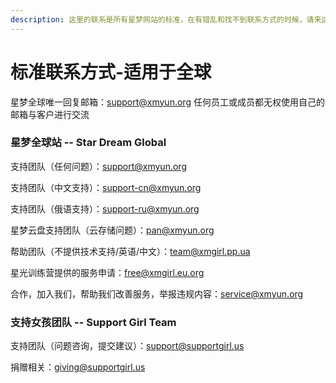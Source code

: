 ```yaml
---
description: 这里的联系是所有星梦网站的标准，在有错乱和找不到联系方式的时候，请来这里...
---
```


# 标准联系方式-适用于全球

星梦全球唯一回复邮箱：support@xmyun.org 任何员工或成员都无权使用自己的邮箱与客户进行交流

### 星梦全球站 -- Star Dream Global

支持团队（任何问题）：support@xmyun.org

支持团队（中文支持）：support-cn@xmyun.org

支持团队（俄语支持）：support-ru@xmyun.org

星梦云盘支持团队（云存储问题）：pan@xmyun.org

帮助团队（不提供技术支持/英语/中文）：team@xmgirl.pp.ua

星光训练营提供的服务申请：free@xmgirl.eu.org

合作，加入我们，帮助我们改善服务，举报违规内容：service@xmyun.org





### 支持女孩团队 -- Support Girl Team

支持团队（问题咨询，提交建议）：support@supportgirl.us

捐赠相关：giving@supportgirl.us

